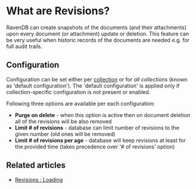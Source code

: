 # What are Revisions?

RavenDB can create snapshots of the documents (and their attachments) upon every document (or attachment) update or deletion. This feature can be very useful when historic records of the documents are needed e.g. for full audit trails.

## Configuration

Configuration can be set either per [collection](../../../client-api/faq/what-is-a-collection) or for _all collections_ (known as 'default configuration'). The 'default configuration' is applied only if collection-specific configuration is not present or enabled.

Following three options are available per each configuration:

- **Purge on delete** - when this option is active then on document deletion all of the revisions will be also removed
- **Limit # of revisions** - database can limit number of revisions to the given number (old ones will be removed)
- **Limit # of revisions per age** - database will keep revisions at least for the provided time (takes precedence over '# of revisions' option)

## Related articles

- [Revisions : Loading](../../../client-api/session/revisions/loading)

